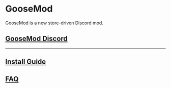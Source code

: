# GooseMod

GooseMod is a new store-driven Discord mod.

## [GooseMod Discord](https://discord.gg/neMncS2)

---

## [Install Guide](https://github.com/GooseMod/GooseMod/wiki/Install-Guide)

## [FAQ](https://github.com/GooseMod/GooseMod/wiki/FAQ)
